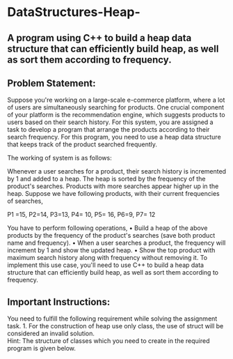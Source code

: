 # DataStructures-Heap-

## A program using C++ to build a heap data structure that can efficiently build heap, as well as sort them according to frequency. 

## Problem Statement:
Suppose you're working on a large-scale e-commerce platform, where a lot of users are simultaneously searching for products. 
One crucial component of your platform is the recommendation engine, which suggests products to users based on their search history. For this system, you are assigned a task to develop a program that arrange the products according to their search frequency. For this program, you need to use a heap data structure that keeps track of the product searched frequently.

The working of system is as follows:

Whenever a user searches for a product, their search history is incremented by 1 and added to a heap. The heap is sorted by the frequency of the product's searches. Products with more searches appear higher up in the heap.
Suppose we have following products, with their current frequencies of searches,

P1 =15, P2=14, P3=13, P4= 10, P5= 16, P6=9, P7= 12

You have to perform following operations,
    • Build a heap of the above products by the frequency of the product's searches (save both product name and frequency).
    • When a user searches a product, the frequency will increment by 1 and show the updated heap.
    • Show the top product with maximum search history along with frequency without removing it.
To implement this use case, you'll need to use C++ to build a heap data structure that can efficiently build heap, as well as sort them according to frequency. 

## Important Instructions:
You need to fulfill the following requirement while solving the assignment task. 
    1. For the construction of heap use only class, the use of struct will be considered an invalid solution.   
Hint: The structure of classes which you need to create in the required program is given below. 
